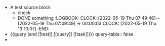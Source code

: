 - A test source block
	- check
	- DONE something
	  :LOGBOOK:
	  CLOCK: [2022-05-19 Thu 07:49:46]--[2022-05-19 Thu 07:49:49] =>  00:00:03
	  CLOCK: [2022-05-19 Thu 13:10:07]
	  :END:
- {{query (and [[test]] [[query]] [[task]])}}
  query-table:: false
-